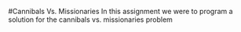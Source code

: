#Cannibals Vs. Missionaries
In this assignment we were to program a solution for the cannibals vs. missionaries problem

